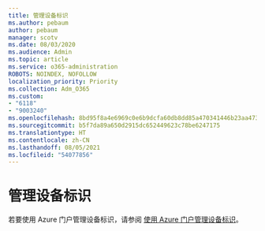 ```yaml
---
title: 管理设备标识
ms.author: pebaum
author: pebaum
manager: scotv
ms.date: 08/03/2020
ms.audience: Admin
ms.topic: article
ms.service: o365-administration
ROBOTS: NOINDEX, NOFOLLOW
localization_priority: Priority
ms.collection: Adm_O365
ms.custom:
- "6118"
- "9003240"
ms.openlocfilehash: 8bd95f8a4e6969c0e6b9dcfa60db8dd85a470341446b23aa47349b607c8f6d27
ms.sourcegitcommit: b5f7da89a650d2915dc652449623c78be6247175
ms.translationtype: HT
ms.contentlocale: zh-CN
ms.lasthandoff: 08/05/2021
ms.locfileid: "54077856"
---
```

# <a name="manage-device-identities"></a>管理设备标识

若要使用 Azure 门户管理设备标识，请参阅 [使用 Azure 门户管理设备标识](https://docs.microsoft.com/azure/active-directory/devices/device-management-azure-portal)。